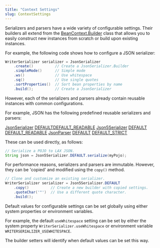 ```yaml
---
title: "Context Settings"
slug: ContextSettings
---
```


Serializers and parsers have a wide variety of configurable settings.
Their builders all extend from the <a href="/site/apidocs/org/apache/juneau/BeanContext.Builder.html" target="_blank">BeanContext.Builder</a> class
that allows you to easily construct new instances from scratch or build upon existing instances.

For example, the following code shows how to configure a JSON serializer:

```java
WriterSerializer serializer = JsonSerializer
    .create()          // Create a JsonSerializer.Builder
    .simpleMode()      // Simple mode
    .ws()              // Use whitespace
    .sq()              // Use single quotes
    .sortProperties()  // Sort bean properties by name
    .build();          // Create a JsonSerializer
```

However, each of the serializers and parsers already contain reusable instances with common configurations.

For example, JSON has the following predefined reusable serializers and parsers:

<tree>
<node-0><java-class><a href="/site/apidocs/org/apache/juneau/json/JsonSerializer.html" target="_blank">JsonSerializer</a></java-class></node-0>
<node-1><javac-field><a href="/site/apidocs/org/apache/juneau/json/JsonSerializer.html#DEFAULT" target="_blank">DEFAULT</a></javac-field><javac-field><a href="/site/apidocs/org/apache/juneau/json/JsonSerializer.html#DEFAULT_READABLE" target="_blank">DEFAULT_READABLE</a></javac-field></node-1>
<node-0><java-class><a href="/site/apidocs/org/apache/juneau/json/Json5Serializer.html" target="_blank">Json5Serializer</a></java-class></node-0>
<node-1><javac-field><a href="/site/apidocs/org/apache/juneau/json/Json5Serializer.html#DEFAULT" target="_blank">DEFAULT</a></javac-field> <javac-field><a href="/site/apidocs/org/apache/juneau/json/Json5Serializer.html#DEFAULT_READABLE" target="_blank">DEFAULT_READABLE</a></javac-field></node-1>
<node-0><java-class><a href="/site/apidocs/org/apache/juneau/json/JsonParser.html" target="_blank">JsonParser</a></java-class></node-0>
<node-1><javac-field><a href="/site/apidocs/org/apache/juneau/json/JsonParser.html#DEFAULT" target="_blank">DEFAULT</a></javac-field> <javac-field><a href="/site/apidocs/org/apache/juneau/json/JsonParser.html#DEFAULT_STRICT" target="_blank">DEFAULT_STRICT</a></javac-field></node-1>
</tree>

These can be used directly, as follows:

```java
// Serialize a POJO to LAX JSON.
String json = Json5Serializer.DEFAULT.serialize(myPojo);
```

For performance reasons, serializers and parsers are immutable.
However, they can be 'copied' and modified using the `copy()` method.

```java
// Clone and customize an existing serializer.
WriterSerializer serializer = Json5Serializer.DEFAULT
    .copy()          // Create a new builder with copied settings.
    .quoteChar('"')  // Use a different quote character.
    .build();
```

Default values for configurable settings can be set globally using either system properties or environment variables.

For example, the default `useWhitespace` setting can be set by either the system property
`WriterSerializer.useWhitespace` or environment variable `WRITERSERIALIZER_USEWHITESPACE`.

The builder setters will identify when default values can be set this way.
